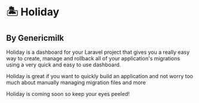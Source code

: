 # 🏝 Holiday
## By Genericmilk

Holiday is a dashboard for your Laravel project that gives you a really easy way to create, manage and rollback all of your application's migrations using a very quick and easy to use dashboard.

Holiday is great if you want to quickly build an application and not worry too much about manually managing migration files and more

Holiday is coming soon so keep your eyes peeled!

